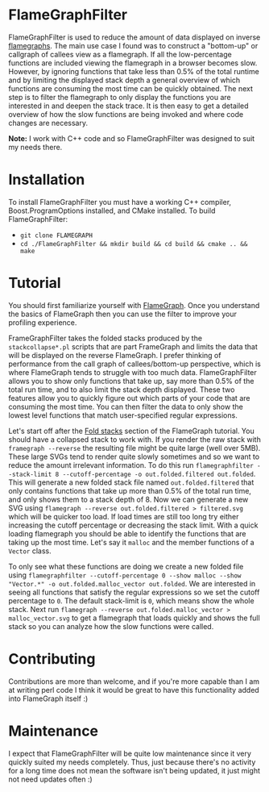 # FlameGraphFilter

FlameGraphFilter is used to reduce the amount of data displayed on inverse
[flamegraphs](https://github.com/brendangregg/FlameGraph). The main use case I
found was to construct a "bottom-up" or
callgraph of callees view as a flamegraph. If all the low-percentage functions
are included viewing the flamegraph in a browser becomes slow. However, by
ignoring functions that take less than 0.5% of the total runtime and by limiting
the displayed stack depth a general overview of which functions are consuming
the most time can be quickly obtained. The next step is to filter the flamegraph
to only display the functions you are interested in and deepen the stack
trace. It is then easy to get a detailed overview of how the slow functions are
being invoked and where code changes are necessary.

**Note:** I work with C++ code and so FlameGraphFilter was designed to suit my
needs there.

# Installation

To install FlameGraphFilter you must have a working C++ compiler,
Boost.ProgramOptions installed, and CMake installed. To build FlameGraphFilter:

- `git clone FLAMEGRAPH`
- `cd ./FlameGraphFilter && mkdir build && cd build && cmake .. && make`

# Tutorial

You should first familiarize yourself with
[FlameGraph](https://github.com/brendangregg/FlameGraph). Once you understand
the basics of FlameGraph then you can use the filter to improve your profiling
experience.

FrameGraphFilter takes the folded stacks produced by the `stackcollapse*.pl`
scripts that are part FrameGraph and limits the data that will be displayed on
the reverse FlameGraph. I prefer thinking of performance from the call graph of
callees/bottom-up perspective, which is where FlameGraph tends to struggle with
too much data. FlameGraphFilter allows you to show only functions that take up,
say more than 0.5% of the total run time, and to also limit the stack depth
displayed. These two features allow you to quickly figure out which parts of
your code that are consuming the most time. You can then filter the data to only
show the lowest level functions that match user-specified regular expressions.

Let's start off after the
[Fold stacks](https://github.com/brendangregg/FlameGraph#2-fold-stacks) section
of the FlameGraph tutorial. You should have a collapsed stack to work with. If
you render the raw stack with `framegraph --reverse` the resulting file might be
quite large (well over 5MB). These large SVGs tend to render quite slowly
sometimes and so we want to reduce the amount irrelevant information. To do this
run `flamegraphfilter --stack-limit 8 --cutoff-percentage -o out.folded.filtered
out.folded`. This will generate a new folded stack file named
`out.folded.filtered` that only contains functions that take up more than 0.5%
of the total run time, and only shows them to a stack depth of 8. Now we can
generate a new SVG using `flamegraph --reverse out.folded.filtered >
filtered.svg` which will be quicker too load. If load times are still too long
try either increasing the cutoff percentage or decreasing the stack limit. With
a quick loading flamegraph you should be able to identify the functions that are
taking up the most time. Let's say it `malloc` and the member functions of a
`Vector` class.

To only see what these functions are doing we create a new folded file using
`flamegraphfilter --cutoff-percentage 0 --show malloc --show "Vector.*" -o
out.folded.malloc_vector out.folded`. We are interested in seeing all functions
that satisfy the regular expressions so we set the cutoff percentage to `0`. The
default stack-limit is `0`, which means show the whole stack. Next run
`flamegraph --reverse out.folded.malloc_vector > malloc_vector.svg` to get a
flamegraph that loads quickly and shows the full stack so you can analyze how
the slow functions were called.

# Contributing

Contributions are more than welcome, and if you're more capable than I am at
writing perl code I think it would be great to have this functionality added
into FlameGraph itself :)

# Maintenance

I expect that FlameGraphFilter will be quite low maintenance since it very
quickly suited my needs completely. Thus, just because there's no activity for a
long time does not mean the software isn't being updated, it just might not need
updates often :)
